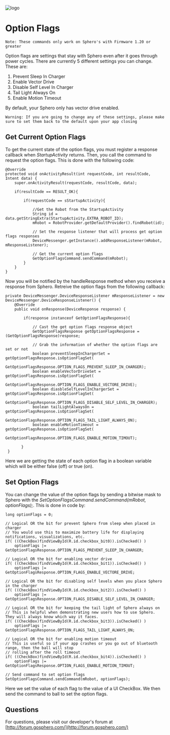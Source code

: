 ![logo](http://update.orbotix.com/developer/sphero-small.png)

# Option Flags

	Note: These commands only work on Sphero's with Firmware 1.20 or greater 

Option flags are settings that stay with Sphero even after it goes through power cycles.  There are currently 5 different settings you can change.  These are:

1.  Prevent Sleep In Charger
2.  Enable Vector Drive
3.  Disable Self Level In Charger
4.  Tail Light Always On
5.  Enable Motion Timeout

By default, your Sphero only has vector drive enabled.  

	Warning: If you are going to change any of these settings, please make sure to set them back to the default upon your app closing
	
## Get Current Option Flags	
	
To get the current state of the option flags, you must register a response callback when *StartupActivity* returns.  Then, you call the command to request the option flags.  This is done with the following code:

    @Override
    protected void onActivityResult(int requestCode, int resultCode, Intent data) {
        super.onActivityResult(requestCode, resultCode, data);

        if(resultCode == RESULT_OK){

            if(requestCode == sStartupActivity){

                //Get the Robot from the StartupActivity
                String id = data.getStringExtra(StartupActivity.EXTRA_ROBOT_ID);
                mRobot = RobotProvider.getDefaultProvider().findRobot(id);

                // Set the response listener that will process get option flags responses
                DeviceMessenger.getInstance().addResponseListener(mRobot, mResponseListener);

                // Get the current option flags
                GetOptionFlagsCommand.sendCommand(mRobot);
            }
        }
    }
	
Now you will be notified by the handleResponse method when you receive a response from Sphero.  Retreive the option flags from the following callback:

    private DeviceMessenger.DeviceResponseListener mResponseListener = new DeviceMessenger.DeviceResponseListener() {
        @Override
        public void onResponse(DeviceResponse response) {

            if(response instanceof GetOptionFlagsResponse){

                // Cast the get option flags response object
                GetOptionFlagsResponse getOptionFlagsResponse = (GetOptionFlagsResponse)response;

                // Grab the information of whether the option flags are set or not
                boolean preventSleepInChargerSet = getOptionFlagsResponse.isOptionFlagSet(
                        GetOptionFlagsResponse.OPTION_FLAGS_PREVENT_SLEEP_IN_CHARGER);
                boolean enableVectorDriveSet = getOptionFlagsResponse.isOptionFlagSet(
                        GetOptionFlagsResponse.OPTION_FLAGS_ENABLE_VECTORE_DRIVE);
                boolean diasbleSelfLevelInChargerSet = getOptionFlagsResponse.isOptionFlagSet(
                        GetOptionFlagsResponse.OPTION_FLAGS_DISABLE_SELF_LEVEL_IN_CHARGER);
                boolean tailLightAlwaysOn = getOptionFlagsResponse.isOptionFlagSet(
                        GetOptionFlagsResponse.OPTION_FLAGS_TAIL_LIGHT_ALWAYS_ON);
                boolean enableMotionTimeout = getOptionFlagsResponse.isOptionFlagSet(
                        GetOptionFlagsResponse.OPTION_FLAGS_ENABLE_MOTION_TIMOUT);
                        
           }
     }
	
Here we are getting the state of each option flag in a boolean variable which will be either false (off) or true (on).

## Set Option Flags

You can change the value of the option flags by sending a bitwise mask to Sphero with the *SetOptionFlagsCommand.sendCommand(mRobot, optionFlags);*.  This is done in code by:

    long optionFlags = 0;

    // Logical OR the bit for prevent Sphero from sleep when placed in charger
    // You would use this to maximize battery life for displaying notifications, visualizations, etc.
    if( ((CheckBox)findViewById(R.id.checkbox_bit0)).isChecked() )
        optionFlags |= GetOptionFlagsResponse.OPTION_FLAGS_PREVENT_SLEEP_IN_CHARGER;

    // Logical OR the bit for enabling vector drive
    if( ((CheckBox)findViewById(R.id.checkbox_bit1)).isChecked() )
        optionFlags |= GetOptionFlagsResponse.OPTION_FLAGS_ENABLE_VECTORE_DRIVE;

    // Logical OR the bit for disabling self levels when you place Sphero in the charger
    if( ((CheckBox)findViewById(R.id.checkbox_bit2)).isChecked() )
        optionFlags |= GetOptionFlagsResponse.OPTION_FLAGS_DISABLE_SELF_LEVEL_IN_CHARGER;

    // Logical OR the bit for keeping the tail light of Sphero always on
    // This is helpful when demonstrating new users how to use Sphero.  They will always know which way it faces.
    if( ((CheckBox)findViewById(R.id.checkbox_bit3)).isChecked() )
        optionFlags |= GetOptionFlagsResponse.OPTION_FLAGS_TAIL_LIGHT_ALWAYS_ON;

    // Logical OR the bit for enabling motion timeout
    // This is useful so if your app crashes or you go out of bluetooth range, then the ball will stop
    // rolling after the roll timeout
    if( ((CheckBox)findViewById(R.id.checkbox_bit4)).isChecked() )
        optionFlags |= GetOptionFlagsResponse.OPTION_FLAGS_ENABLE_MOTION_TIMOUT;
    
    // Send command to set option flags
    SetOptionFlagsCommand.sendCommand(mRobot, optionFlags);
    
Here we set the value of each flag to the value of a UI CheckBox.  We then send the command to ball to set the option flags.
## Questions

For questions, please visit our developer's forum at [http://forum.gosphero.com/](http://forum.gosphero.com/)

	  